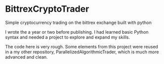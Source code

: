 # BittrexCryptoTrader
Simple cryptocurrency trading on the bittrex exchange built with python

I wrote the a year or two before publishing. I had learned basic Python syntax and needed a project to explore and expand my skills.

The code here is very rough. Some elements from this project were reused in a my other repository, ParallelizedAlgorithmicTrader, which is much more advanced and clean. 
